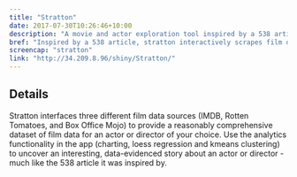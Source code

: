 ```yaml
---
title: "Stratton"
date: 2017-07-30T10:26:46+10:00
description: "A movie and actor exploration tool inspired by a 538 article."
bref: "Inspired by a 538 article, stratton interactively scrapes film data from the web and presents it for analysis"
screencap: "stratton"
link: "http://34.209.8.96/shiny/Stratton/"
---
```


## Details

Stratton interfaces three different film data sources (IMDB, Rotten Tomatoes, and Box Office Mojo) to provide a reasonably comprehensive dataset of film data for an actor or director of your choice. Use the analytics functionality in the app (charting, loess regression and kmeans clustering) to uncover an interesting, data-evidenced story about an actor or director - much like the 538 article it was inspired by.
